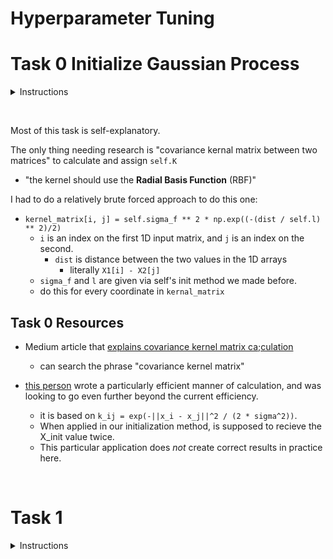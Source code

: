 # Hyperparameter Tuning

# Task 0 Initialize Gaussian Process

<details>
    <summary>Instructions</summary>
    Create the class GaussianProcess that represents a noiseless 1D Gaussian process:

Class constructor: `def __init__(self, X_init, Y_init, l=1, sigma_f=1):`

`X_init` is a numpy.ndarray of shape `(t, 1)` representing the inputs already sampled with the black-box function
`Y_init` is a numpy.ndarray of shape `(t, 1)` representing the outputs of the black-box function for each input in `X_init`
`t` is the number of initial samples
`l` is the length parameter for the kernel
`sigma_f` is the standard deviation given to the output of the black-box function
Sets the public instance attributes `X`, `Y`, `l`, and `sigma_f` corresponding to the respective constructor inputs
Sets the public instance attribute `K`, representing the current covariance kernel matrix for the Gaussian process
Public instance method `def kernel(self, X1, X2):` that calculates the covariance kernel matrix between two matrices:

`X1` is a `numpy.ndarray` of shape `(m, 1)`
`X2` is a `numpy.ndarray` of shape `(n, 1)`
the kernel should use the Radial Basis Function (RBF)
`Returns`: the covariance kernel matrix as a `numpy.ndarray` of shape `(m, n)`
</details>

&nbsp;

Most of this task is self-explanatory.

The only thing needing research is "covariance kernal matrix between two matrices" to calculate and assign `self.K`

* "the kernel should use the **Radial Basis Function** (RBF)"

I had to do a relatively brute forced approach to do this one:

* `kernel_matrix[i, j] = self.sigma_f ** 2 * np.exp((-(dist / self.l) ** 2)/2)`
  * `i` is an index on the first 1D input matrix, and `j` is an index on the second.
    * `dist` is distance between the two values in the 1D arrays
      * literally `X1[i] - X2[j]`
  * `sigma_f` and `l` are given via self's init method we made before.
  * do this for every coordinate in `kernal_matrix`

## Task 0 Resources

* Medium article that [explains covariance kernel matrix ca;culation](https://towardsdatascience.com/gaussian-process-models-7ebce1feb83d)
  * can search the phrase "covariance kernel matrix"

* [this person](https://stackoverflow.com/questions/59893922/gaussian-kernel-performance) wrote a particularly efficient manner of calculation, and was looking to go even further beyond the current efficiency.
  * it is based on `k_ij = exp(-||x_i - x_j||^2 / (2 * sigma^2))`.
  * When applied in our initialization method, is supposed to recieve the X_init value twice.
  * This particular application does *not* create correct results in practice here.

&nbsp;


# Task 1

<details>
    <summary>Instructions</summary>
    Based on `0-gp.py`, update the class `GaussianProcess`:

Public instance method `def predict(self, X_s):` that predicts the mean and standard deviation of points in a Gaussian process:
`X_s` is a numpy.ndarray of shape `(s, 1)` containing all of the points whose mean and standard deviation should be calculated
`s` is the number of sample points
`Returns`: `mu`, `sigma`
`mu` is a `numpy.ndarray` of shape `(s,)` containing the mean for each point in `X_s`, respectively
`sigma` is a `numpy.ndarray` of shape `(s,)` containing the variance for each point in `X_s`, respectively
</details>

